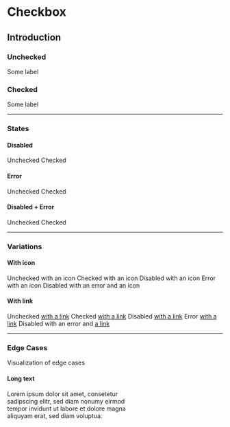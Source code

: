 # Checkbox

## Introduction

### Unchecked

<Playground>
  <p-checkbox name="some-name" value="some-value">Some label</p-checkbox>
</Playground>

### Checked

<Playground>
  <p-checkbox name="some-name" value="some-value" checked="true">Some label</p-checkbox>
</Playground>

---

### States

#### Disabled

<Playground :childElementLayout="{spacing: 'inline'}">
  <p-checkbox name="some-name" value="some-value" disabled="true">Unchecked</p-checkbox>
  <p-checkbox name="some-name" value="some-value" disabled="true" checked="true">Checked</p-checkbox>
</Playground>

#### Error

<Playground :childElementLayout="{spacing: 'inline'}">
  <p-checkbox name="some-name" value="some-value" error="true">Unchecked</p-checkbox>
  <p-checkbox name="some-name" value="some-value" error="true" checked="true">Checked</p-checkbox>
</Playground>

#### Disabled + Error

<Playground :childElementLayout="{spacing: 'inline'}">
  <p-checkbox name="some-name" value="some-value" disabled="true" error="true">Unchecked</p-checkbox>
  <p-checkbox name="some-name" value="some-value" disabled="true" error="true" checked="true">Checked</p-checkbox>
</Playground>

---

### Variations

#### With icon

<Playground :childElementLayout="{spacing: 'inline'}">
  <p-checkbox name="some-name" value="some-value">
    Unchecked <p-icon source="porsche-driving-experience"></p-icon> with an icon
  </p-checkbox>
  <p-checkbox name="some-name" value="some-value" checked="true">
    Checked <p-icon source="porsche-driving-experience"></p-icon> with an icon
  </p-checkbox>
  <p-checkbox name="some-name" value="some-value" disabled="true">
    Disabled <p-icon source="porsche-driving-experience"></p-icon> with an icon
  </p-checkbox>
  <p-checkbox name="some-name" value="some-value" error="true">
    Error <p-icon source="porsche-driving-experience"></p-icon> with an icon
  </p-checkbox>
  <p-checkbox name="some-name" value="some-value" disabled="true" error="true">
    Disabled with an error and <p-icon source="porsche-driving-experience"></p-icon> an icon
  </p-checkbox>
</Playground>

#### With link

<Playground :childElementLayout="{spacing: 'inline'}">
  <p-checkbox name="some-name" value="some-value">
    Unchecked <a href="#" target="_blank">with a link</a>
  </p-checkbox>
  <p-checkbox name="some-name" value="some-value" checked="true">
    Checked <a href="#" target="_blank">with a link</a>
  </p-checkbox>
  <p-checkbox name="some-name" value="some-value" disabled="true">
    Disabled <a href="#" target="_blank">with a link</a>
  </p-checkbox>
  <p-checkbox name="some-name" value="some-value" error="true">
    Error <a href="#" target="_blank">with a link</a>
  </p-checkbox>
  <p-checkbox name="some-name" value="some-value" disabled="true" error="true">
    Disabled with an error and <a href="#" target="_blank">a link</a>
  </p-checkbox>
</Playground>

---

### Edge Cases

Visualization of edge cases

#### Long text

<Playground>
  <div style="max-width: 320px;">
    <p-checkbox name="some-name" value="some-value">Lorem ipsum dolor sit amet, consetetur sadipscing elitr, sed diam nonumy eirmod tempor invidunt ut labore et dolore magna aliquyam erat, sed diam voluptua.</p-checkbox>
  </div>
</Playground>
